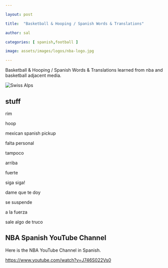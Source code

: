 ```yaml
---

layout: post

title:  "Basketball & Hooping / Spanish Words & Translations"

author: sal

categories: [ spanish,football ]

image: assets/images/logos/nba-logo.jpg

---
```


Basketball & Hooping / Spanish Words & Translations learned from nba and basketball adjacent media.

![Swiss Alps](https://user-images.githubusercontent.com/4943215/55412536-edbba180-5567-11e9-9c70-6d33bca3f8ed.jpg)

## stuff

rim

hoop

mexican spanish pickup

falta personal

tampoco

arriba

fuerte

siga siga!

dame que te doy

se suspende

a la fuerza

sale algo de truco


## NBA Spanish YouTube Channel

Here is the NBA YouTube Channel in Spanish.

https://www.youtube.com/watch?v=J746S022Vs0
